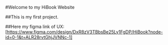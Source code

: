 #Welcome to my HiBook Website

##This is my first project.

##Here my figma link of UX:
[https://www.figma.com/design/DxR8zV3TBbsBe25Ly1FgDP/HiBook?node-id=0-1&t=ALR28rvtGhjJVNNc-1]